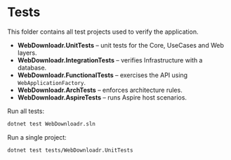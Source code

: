 # Tests

This folder contains all test projects used to verify the application.

- **WebDownloadr.UnitTests** – unit tests for the Core, UseCases and Web layers.
- **WebDownloadr.IntegrationTests** – verifies Infrastructure with a database.
- **WebDownloadr.FunctionalTests** – exercises the API using `WebApplicationFactory`.
- **WebDownloadr.ArchTests** – enforces architecture rules.
- **WebDownloadr.AspireTests** – runs Aspire host scenarios.

Run all tests:

```bash
dotnet test WebDownloadr.sln
```

Run a single project:

```bash
dotnet test tests/WebDownloadr.UnitTests
```

